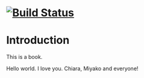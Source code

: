 #  [![Build Status](https://travis-ci.com/gzrjzcx/Pointer2SSP.svg?branch=gh-pages)](https://travis-ci.com/gzrjzcx/Pointer2SSP)

# Introduction

This is a book. 

Hello world. I love you. Chiara, Miyako and everyone!